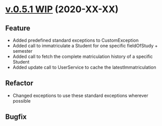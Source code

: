 # [v.0.5.1 WIP](https://github.com/upb-uc4/University-Credits-4.0/compare/v0.5.0...course-v0.5.1) (2020-XX-XX)
## Feature
 - Added predefined standard exceptions to CustomException
 - Added call to immatriculate a Student for one specific fieldOfStudy + semester
 - Added call to fetch the complete matriculation history of a specific Student
 - Added update call to UserService to cache the latestImmatriculation
## Refactor
 - Changed exceptions to use these standard exceptions wherever possible
## Bugfix
